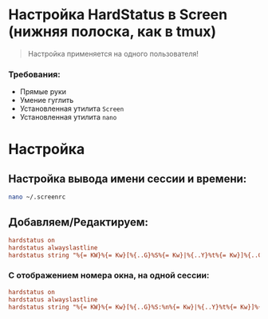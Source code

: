 # Настройка HardStatus в Screen (нижняя полоска, как в tmux)

> Настройка применяется на одного пользователя!

### Требования:

- Прямые руки
- Умение гуглить
- Установленная утилита `Screen`
- Установленная утилита `nano`

# Настройка

## Настройка вывода имени сессии и времени:

```bash
nano ~/.screenrc
```

## Добавляем/Редактируем:

```conf
hardstatus on
hardstatus alwayslastline
hardstatus string "%{= KW}%{= Kw}[%{..G}%S%{= Kw}|%{..Y}%t%{= Kw}]%{..G}%=%c"
```

### С отображением номера окна, на одной сессии:

```conf
hardstatus on
hardstatus alwayslastline
hardstatus string "%{= KW}%{= Kw}[%{..G}%S:%n%{= Kw}|%{..Y}%t%{= Kw}]%{..G}%=%c"
```
